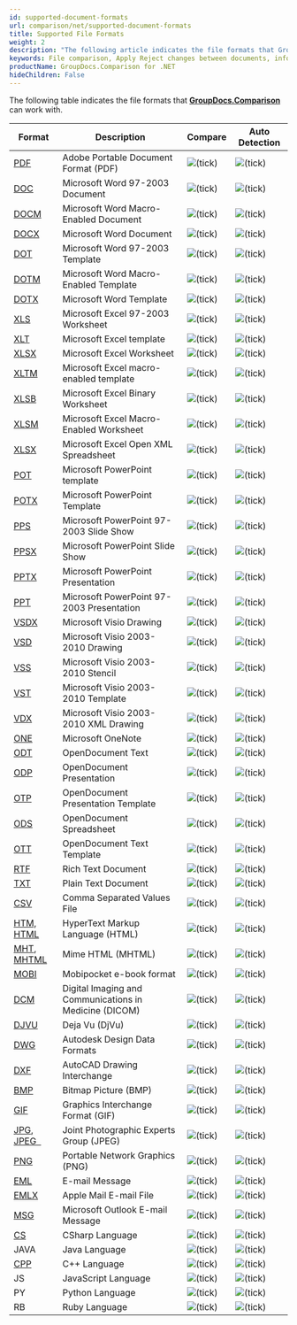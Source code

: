 ```yaml
---
id: supported-document-formats
url: comparison/net/supported-document-formats
title: Supported File Formats
weight: 2
description: "The following article indicates the file formats that GroupDocs.Comparison can work with."
keywords: File comparison, Apply Reject changes between documents, information extraction
productName: GroupDocs.Comparison for .NET
hideChildren: False
---
```

The following table indicates the file formats that **[GroupDocs.Comparison](https://products.groupdocs.com/comparison/net)** can work with.

| Format | Description | Compare | Auto Detection |
| --- | --- | --- | --- |
| [PDF](https://wiki.fileformat.com/view/pdf/) | Adobe Portable Document Format (PDF) | ![(tick)](comparison/net/images/check.png) | ![(tick)](comparison/net/images/check.png) |
| [DOC](https://wiki.fileformat.com/word-processing/doc/) | Microsoft Word 97-2003 Document | ![(tick)](comparison/net/images/check.png) | ![(tick)](comparison/net/images/check.png) |
| [DOCM](https://wiki.fileformat.com/word-processing/docm/) | Microsoft Word Macro-Enabled Document | ![(tick)](comparison/net/images/check.png) | ![(tick)](comparison/net/images/check.png) |
| [DOCX](https://wiki.fileformat.com/word-processing/docx/) | Microsoft Word Document | ![(tick)](comparison/net/images/check.png) | ![(tick)](comparison/net/images/check.png) |
| [DOT](https://wiki.fileformat.com/word-processing/dot/) | Microsoft Word 97-2003 Template | ![(tick)](comparison/net/images/check.png) | ![(tick)](comparison/net/images/check.png) |
| [DOTM](https://wiki.fileformat.com/word-processing/dotm/) | Microsoft Word Macro-Enabled Template | ![(tick)](comparison/net/images/check.png) | ![(tick)](comparison/net/images/check.png) |
| [DOTX](https://wiki.fileformat.com/word-processing/dotx/) | Microsoft Word Template | ![(tick)](comparison/net/images/check.png) | ![(tick)](comparison/net/images/check.png) |
| [XLS](https://wiki.fileformat.com/spreadsheet/xls/) | Microsoft Excel 97-2003 Worksheet | ![(tick)](comparison/net/images/check.png) | ![(tick)](comparison/net/images/check.png) |
| [XLT](https://wiki.fileformat.com/spreadsheet/xlt/) | Microsoft Excel template | ![(tick)](comparison/net/images/check.png) | ![(tick)](comparison/net/images/check.png) |
| [XLSX](https://wiki.fileformat.com/spreadsheet/xlsx/) | Microsoft Excel Worksheet | ![(tick)](comparison/net/images/check.png) | ![(tick)](comparison/net/images/check.png) |
| [XLTM](https://wiki.fileformat.com/spreadsheet/xltm/) | Microsoft Excel macro-enabled template | ![(tick)](comparison/net/images/check.png) | ![(tick)](comparison/net/images/check.png) |
| [XLSB](https://wiki.fileformat.com/spreadsheet/xlsb/) | Microsoft Excel Binary Worksheet | ![(tick)](comparison/net/images/check.png) | ![(tick)](comparison/net/images/check.png) |
| [XLSM](https://wiki.fileformat.com/spreadsheet/xlsm/) | Microsoft Excel Macro-Enabled Worksheet | ![(tick)](comparison/net/images/check.png) | ![(tick)](comparison/net/images/check.png) |
| [XLSX](https://wiki.fileformat.com/spreadsheet/xlsx/) | Microsoft Excel Open XML Spreadsheet | ![(tick)](comparison/net/images/check.png) | ![(tick)](comparison/net/images/check.png) |
| [POT](https://wiki.fileformat.com/presentation/pot/) | Microsoft PowerPoint template | ![(tick)](comparison/net/images/check.png) | ![(tick)](comparison/net/images/check.png) |
| [POTX](https://wiki.fileformat.com/presentation/potx/) | Microsoft PowerPoint Template | ![(tick)](comparison/net/images/check.png) | ![(tick)](comparison/net/images/check.png) |
| [PPS](https://wiki.fileformat.com/presentation/pps/) | Microsoft PowerPoint 97-2003 Slide Show | ![(tick)](comparison/net/images/check.png) | ![(tick)](comparison/net/images/check.png) |
| [PPSX](https://wiki.fileformat.com/presentation/ppsx/) | Microsoft PowerPoint Slide Show | ![(tick)](comparison/net/images/check.png) | ![(tick)](comparison/net/images/check.png) |
| [PPTX](https://wiki.fileformat.com/presentation/pptx/) | Microsoft PowerPoint Presentation | ![(tick)](comparison/net/images/check.png) | ![(tick)](comparison/net/images/check.png) |
| [PPT](https://wiki.fileformat.com/presentation/ppt/) | Microsoft PowerPoint 97-2003 Presentation | ![(tick)](comparison/net/images/check.png) | ![(tick)](comparison/net/images/check.png) |
| [VSDX](https://wiki.fileformat.com/image/vsdx/) | Microsoft Visio Drawing | ![(tick)](comparison/net/images/check.png) | ![(tick)](comparison/net/images/check.png) |
| [VSD](https://wiki.fileformat.com/image/vsd/) | Microsoft Visio 2003-2010 Drawing | ![(tick)](comparison/net/images/check.png) | ![(tick)](comparison/net/images/check.png) |
| [VSS](https://wiki.fileformat.com/image/vss/) | Microsoft Visio 2003-2010 Stencil | ![(tick)](comparison/net/images/check.png) | ![(tick)](comparison/net/images/check.png) |
| [VST](https://wiki.fileformat.com/image/vst/) | Microsoft Visio 2003-2010 Template | ![(tick)](comparison/net/images/check.png) | ![(tick)](comparison/net/images/check.png) |
| [VDX](https://wiki.fileformat.com/image/vdx/) | Microsoft Visio 2003-2010 XML Drawing | ![(tick)](comparison/net/images/check.png) | ![(tick)](comparison/net/images/check.png) |
| [ONE](https://wiki.fileformat.com/note-taking/one/) | Microsoft OneNote | ![(tick)](comparison/net/images/check.png) | ![(tick)](comparison/net/images/check.png) |
| [ODT](https://wiki.fileformat.com/word-processing/odt/) | OpenDocument Text | ![(tick)](comparison/net/images/check.png) | ![(tick)](comparison/net/images/check.png) |
| [ODP](https://wiki.fileformat.com/presentation/odp/) | OpenDocument Presentation | ![(tick)](comparison/net/images/check.png) | ![(tick)](comparison/net/images/check.png) |
| [OTP](https://wiki.fileformat.com/presentation/otp/) | OpenDocument Presentation Template | ![(tick)](comparison/net/images/check.png) | ![(tick)](comparison/net/images/check.png) |
| [ODS](https://wiki.fileformat.com/spreadsheet/ods/) | OpenDocument Spreadsheet | ![(tick)](comparison/net/images/check.png) | ![(tick)](comparison/net/images/check.png) |
| [OTT](https://wiki.fileformat.com/word-processing/ott/) | OpenDocument Text Template | ![(tick)](comparison/net/images/check.png) | ![(tick)](comparison/net/images/check.png) |
| [RTF](https://wiki.fileformat.com/word-processing/rtf/) | Rich Text Document | ![(tick)](comparison/net/images/check.png) | ![(tick)](comparison/net/images/check.png) |
| [TXT](https://wiki.fileformat.com/word-processing/txt/) | Plain Text Document | ![(tick)](comparison/net/images/check.png) | ![(tick)](comparison/net/images/check.png) |
| [CSV](https://wiki.fileformat.com/spreadsheet/csv/) | Comma Separated Values File | ![(tick)](comparison/net/images/check.png) | ![(tick)](comparison/net/images/check.png) |
| [HTM, HTML](https://wiki.fileformat.com/web/html/) | HyperText Markup Language (HTML) | ![(tick)](comparison/net/images/check.png) | ![(tick)](comparison/net/images/check.png) |
| [MHT](https://wiki.fileformat.com/web/mhtml/), [MHTML](https://wiki.fileformat.com/web/mhtml/) | Mime HTML (MHTML) | ![(tick)](comparison/net/images/check.png) | ![(tick)](comparison/net/images/check.png) |
| [MOBI](https://wiki.fileformat.com/ebook/mobi/) | Mobipocket e-book format | ![(tick)](comparison/net/images/check.png) | ![(tick)](comparison/net/images/check.png) |
| [DCM](https://wiki.fileformat.com/image/dcm/)| Digital Imaging and Communications in Medicine (DICOM) | ![(tick)](comparison/net/images/check.png) | ![(tick)](comparison/net/images/check.png) |
| [DJVU](https://wiki.fileformat.com/image/djvu/) | Deja Vu (DjVu) | ![(tick)](comparison/net/images/check.png) | ![(tick)](comparison/net/images/check.png) |
| [DWG](https://wiki.fileformat.com/cad/dwg/) | Autodesk Design Data Formats | ![(tick)](comparison/net/images/check.png) | ![(tick)](comparison/net/images/check.png) |
| [DXF](https://wiki.fileformat.com/cad/dxf/) | AutoCAD Drawing Interchange | ![(tick)](comparison/net/images/check.png) | ![(tick)](comparison/net/images/check.png) |
| [BMP](https://wiki.fileformat.com/image/bmp/) | Bitmap Picture (BMP) | ![(tick)](comparison/net/images/check.png) | ![(tick)](comparison/net/images/check.png) |
| [GIF](https://wiki.fileformat.com/image/gif/) | Graphics Interchange Format (GIF) | ![(tick)](comparison/net/images/check.png) | ![(tick)](comparison/net/images/check.png) |
| [JPG](https://wiki.fileformat.com/specification/image/jpeg), [JPEG  ](https://wiki.fileformat.com/specification/image/jpeg) | Joint Photographic Experts Group (JPEG) | ![(tick)](comparison/net/images/check.png) | ![(tick)](comparison/net/images/check.png) |
| [PNG](https://wiki.fileformat.com/image/png/) | Portable Network Graphics (PNG) | ![(tick)](comparison/net/images/check.png) | ![(tick)](comparison/net/images/check.png) |
| [EML](https://wiki.fileformat.com/email/eml/) | E-mail Message | ![(tick)](comparison/net/images/check.png) | ![(tick)](comparison/net/images/check.png) |
| [EMLX](https://wiki.fileformat.com/email/emlx/) | Apple Mail E-mail File | ![(tick)](comparison/net/images/check.png) | ![(tick)](comparison/net/images/check.png) |
| [MSG](https://wiki.fileformat.com/email/msg/) | Microsoft Outlook E-mail Message | ![(tick)](comparison/net/images/check.png) | ![(tick)](comparison/net/images/check.png) |
| [CS](https://wiki.fileformat.com/programming/cs/) | CSharp Language | ![(tick)](comparison/net/images/check.png) | ![(tick)](comparison/net/images/check.png) |
| JAVA | Java Language | ![(tick)](comparison/net/images/check.png) | ![(tick)](comparison/net/images/check.png) |
| [CPP](https://wiki.fileformat.com/programming/cpp/) | C++ Language | ![(tick)](comparison/net/images/check.png) | ![(tick)](comparison/net/images/check.png) |
| JS | JavaScript Language | ![(tick)](comparison/net/images/check.png) | ![(tick)](comparison/net/images/check.png) |
| PY | Python Language | ![(tick)](comparison/net/images/check.png) | ![(tick)](comparison/net/images/check.png) |
| RB | Ruby Language | ![(tick)](comparison/net/images/check.png) | ![(tick)](comparison/net/images/check.png) |
